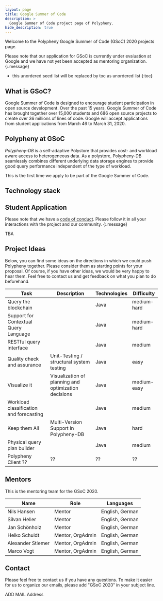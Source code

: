 ```yaml
---
layout: page
title: Google Summer of Code
description: >
  Google Summer of Code project page of Polypheny.
hide_description: true
---
```


Welcome to the Polypheny Google Summer of Code (GSoC) 2020 projects page.

Please note that our application for GSoC is currently under evaluation at Google and we have not yet been accepted as mentoring organization. 
{:.message}


* this unordered seed list will be replaced by toc as unordered list
{:toc}


## What is GSoC?

Google Summer of Code is designed to encourage student participation in open source development. Over the past 15 years, Google Summer of Code has brought together over 15,000 students and 686 open source projects to create over 36 millions of lines of code. Google will accept applications from student applications from March 46 to March 31, 2020.


## Polypheny at GSoC

_Polypheny-DB_ is a self-adaptive Polystore that provides cost- and workload aware access to heterogeneous data. As a polystore, Polypheny-DB seamlessly combines different underlying data storage engines to provide good query performance independent of the type of workload.

This is the first time we apply to be part of the Google Summer of Code.  



## Technology stack




## Student Application

Please note that we have a [code of conduct](https://polypheny.org/community/code_of_conduct/). Please follow it in all your interactions with the project and our community.
{:.message}

TBA



## Project Ideas

Below, you can find some ideas on the directions in which we could push Polypheny together. Please consider them as starting points for your proposal. Of course, if you have other ideas, we would be very happy to hear them. Feel free to contact us and get feedback on what you plan to do beforehand.

| Task                                    | Description                                            | Technologies    | Difficulty    |
|-----------------------------------------|--------------------------------------------------------|-----------------|---------------|
| Query the blockchain                    |                                                        | Java            | medium-hard   |
| Support for Contextual Query Language   |                                                        | Java            | medium-hard   |
| RESTful query interface                 |                                                        | Java            | medium        |
| Quality check and assurance             | Unit-Testing / structural system testing               | Java            | easy          |
| Visualize it                            | Visualization of planning and optimization decisions   | Java            | medium-easy   |
| Workload classification and forecasting |                                                        | Java            | medium        |
| Keep them All                           | Multi-Version Support in Polypheny-DB                  | Java            | hard          |
| Physical query plan builder             |                                                        | Java            | medium        |
| Polypheny Client ??                     | ??                                                     | ??              | ??            |



## Mentors

This is the mentoring team for the GSoC 2020.

| Name              | Role             | Languages       |
|-------------------|------------------|-----------------|
| Nils Hansen       | Mentor           | English, German |
| Silvan Heller     | Mentor           | English, German |
| Jan Schönholz     | Mentor           | English, German |
| Heiko Schuldt     | Mentor, OrgAdmin | English, German |
| Alexander Stiemer | Mentor, OrgAdmin | English, German |
| Marco Vogt        | Mentor, OrgAdmin | English, German |



## Contact

Please feel free to contact us if you have any questions. To make it easier for us to organize our emails, please add "GSoC 2020" in your subject line. 

ADD MAIL Address


